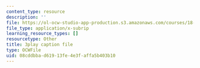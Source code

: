 ```yaml
---
content_type: resource
description: ''
file: https://ol-ocw-studio-app-production.s3.amazonaws.com/courses/18-01sc-single-variable-calculus-fall-2010/08cddbbad61913fe4e3faffa5b403b10_UBh66KVAJI.srt
file_type: application/x-subrip
learning_resource_types: []
resourcetype: Other
title: 3play caption file
type: OCWFile
uid: 08cddbba-d619-13fe-4e3f-affa5b403b10
---
```

